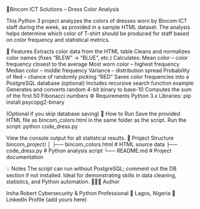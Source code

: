 🎨Bincom ICT Solutions – Dress Color Analysis

This Python 3 project analyzes the colors of dresses worn by Bincom ICT staff during the week, as provided in a sample HTML dataset.
The analysis helps determine which color of T-shirt should be produced for staff based on color frequency and statistical metrics.

🧠 Features
Extracts color data from the HTML table
Cleans and normalizes color names (fixes “BLEW” → “BLUE”, etc.)
Calculates:
Mean color – color frequency closest to the average
Most worn color – highest frequency
Median color – middle frequency
Variance – distribution spread
Probability of Red – chance of randomly picking “RED”
Saves color frequencies into a PostgreSQL database (optional)
Includes recursive search function example
Generates and converts random 4-bit binary to base-10
Computes the sum of the first 50 Fibonacci numbers
⚙️ Requirements
Python 3.x
Libraries:
pip install psycopg2-binary

(Optional if you skip database saving)
🚀 How to Run
Save the provided HTML file as bincom_colors.html in the same folder as the script.
Run the script:
python code_dress.py

View the console output for all statistical results.
🧩 Project Structure
bincom_project/
│
├── bincom_colors.html   # HTML source data
├── code_dress.py        # Python analysis script
└── README.md            # Project documentation

💡 Notes
The script can run without PostgreSQL; comment out the DB section if not installed.
Ideal for demonstrating skills in data cleaning, statistics, and Python automation.
👨🏾‍💻 Author

Iroha Robert
Cybersecurity & Python Professional
📍 Lagos, Nigeria
🔗 LinkedIn Profile (add yours here)
